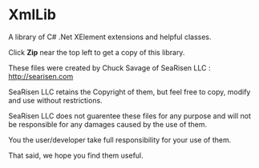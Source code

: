 XmlLib
======

A library of C# .Net XElement extensions and helpful classes.

Click **Zip** near the top left to get a copy of this library.

These files were created by Chuck Savage of SeaRisen LLC : http://searisen.com

SeaRisen LLC retains the Copyright of them, but feel free to copy, modify and use without restrictions.

SeaRisen LLC does not guarentee these files for any purpose and will not be responsible for any damages caused by the use of them.

You the user/developer take full responsibility for your use of them.

That said, we hope you find them useful.